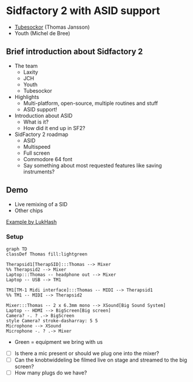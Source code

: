 # Sidfactory 2 with ASID support

- [Tubesockor](https://www.youtube.com/@tubesockor) (Thomas Jansson)
- Youth (Michel de Bree)

## Brief introduction about Sidfactory 2

- The team
  - Laxity
  - JCH
  - Youth
  - Tubesockor
- Highlights
  - Multi-platform, open-source, multiple routines and stuff
  - ASID support!
- Introduction about ASID
  - What is it?
  - How did it end up in SF2?
- SidFactory 2 roadmap
  - ASID
  - Multispeed
  - Full screen
  - Commodore 64 font
  - Say something about most requested features like saving instruments?

## Demo

- Live remixing of a SID
- Other chips

[Example by LukHash](https://www.youtube.com/watch?v=2-baQ6JwGg8)

### Setup

```mermaid
graph TD
classDef Thomas fill:lightgreen

Therapsid1[TherapSID]:::Thomas --> Mixer
%% Therapsid2 --> Mixer
Laptop:::Thomas -- headphone out --> Mixer
Laptop -- USB --> TM1

TM1[TM-1 Midi interface]:::Thomas -- MIDI --> Therapsid1
%% TM1 -- MIDI --> Therapsid2

Mixer:::Thomas -- 2 x 6.3mm mono --> XSound[Big Sound System]
Laptop -- HDMI --> BigScreen[Big screen]
Camera? -. ? .-> BigScreen
style Camera? stroke-dasharray: 5 5
Microphone --> XSound
Microphone -. ? .-> Mixer
```

- Green = equipment we bring with us
- [ ] Is there a mic present or should we plug one into the mixer?
- [ ] Can the knobtwiddeling be filmed live on stage and streamed to the big screen?
- [ ] How many plugs do we have?
